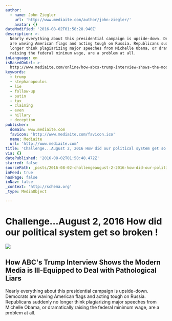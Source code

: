 ```yaml
---
author:
  - name: John Ziegler
    url: 'http://www.mediaite.com/author/john-ziegler/'
    avatar: {}
dateModified: '2016-08-02T01:58:28.940Z'
description: >-
  Nearly everything about this presidential campaign is upside-down. Democrats
  are waving American flags and acting tough on Russia. Republicans suddenly no
  longer think plagiarizing major speeches from Michelle Obama, or dramatically
  raising the federal minimum wage, are a problem at all.
inLanguage: en
isBasedOnUrl: >-
  http://www.mediaite.com/online/how-abcs-trump-interview-shows-the-modern-media-is-ill-equipped-to-deal-with-pathological-liars/
keywords:
  - trump
  - stephanopoulos
  - lie
  - follow-up
  - putin
  - tax
  - claiming
  - even
  - hillary
  - deception
publisher:
  domain: www.mediaite.com
  favicon: 'http://www.mediaite.com/favicon.ico'
  name: Mediaite
  url: 'http://www.mediaite.com'
title: 'Challenge...August 2, 2016 How did our political system get so broken !'
via: {}
datePublished: '2016-08-02T01:58:48.472Z'
starred: false
sourcePath: _posts/2016-08-02-challengeaugust-2-2016-how-did-our-political-system-get.md
inFeed: true
hasPage: false
inNav: false
_context: 'http://schema.org'
_type: MediaObject

---
```

# Challenge...August 2, 2016 How did our political system get so broken !

<article style=""><img src="https://imgflo.herokuapp.com/graph/vahj1ThiexotieMo/df45a518a1be2cccdf8cf002586a7eb0/noop.jpg?input=http://static01.mediaite.com/med/wp-content/uploads/2016/07/trump-18.jpg" /><h1>How ABC's Trump Interview Shows the Modern Media is Ill-Equipped to Deal with Pathological Liars</h1><p>Nearly everything about this presidential campaign is upside-down. Democrats are waving American flags and acting tough on Russia. Republicans suddenly no longer think plagiarizing major speeches from Michelle Obama, or dramatically raising the federal minimum wage, are a problem at all.</p></article>